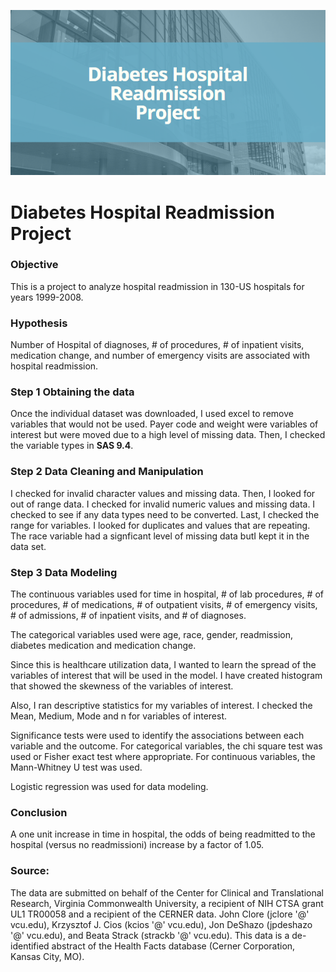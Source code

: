 ![diabetes](img/Diabetes.PNG)

# Diabetes Hospital Readmission Project

### Objective
This is a project to analyze hospital readmission in 130-US hospitals for years 1999-2008. 

### Hypothesis 
Number of Hospital of diagnoses, # of procedures, # of inpatient visits, medication change, and number of emergency visits are associated with hospital readmission. 

### Step 1 Obtaining the data

Once the individual dataset was downloaded, I used excel to remove variables that would not be used. 
Payer code and weight were variables of interest but were moved due to a high level of missing data. 
Then, I checked the variable types in **SAS 9.4**.
 
### Step 2 Data Cleaning and Manipulation 
 I checked for invalid character values and missing data. Then, I looked for out of range data. 
 I checked for invalid numeric values and missing data. I checked to see if any data types need to be converted. Last, I checked the range for variables. I looked for duplicates and values that are repeating. The race variable had a signficant level of missing data butI kept it in the data set. 

### Step 3 Data Modeling 

The continuous variables used for time in hospital, # of lab procedures, # of procedures, # of medications, # of outpatient visits, # of emergency visits, # of admissions, # of inpatient visits, and # of diagnoses. 

The categorical variables used were age, race, gender, readmission, diabetes medication and medication change.

Since this is healthcare utilization data, I wanted to learn the spread of the variables of interest that will be used in the model. 
I have created histogram that showed the skewness of the variables of interest. 

Also, I ran descriptive statistics for my variables of interest. I checked the Mean, Medium, Mode and n for variables of interest. 

Significance tests were used to identify the associations between each variable and the outcome. For categorical variables, the chi square test was used or Fisher exact test where appropriate. For continuous variables, the Mann-Whitney U test was used. 

Logistic regression was used for data modeling. 

### Conclusion

A one unit increase in time in hospital, the odds of being readmitted to the hospital (versus no readmissioni) increase by a factor of 1.05.

### Source:

The data are submitted on behalf of the Center for Clinical and Translational Research, Virginia Commonwealth University, a recipient of
NIH CTSA grant UL1 TR00058 and a recipient of the CERNER data. John Clore (jclore '@' vcu.edu), Krzysztof J. Cios (kcios '@' vcu.edu), 
Jon DeShazo (jpdeshazo '@' vcu.edu), and Beata Strack (strackb '@' vcu.edu). 
This data is a de-identified abstract of the Health Facts database (Cerner Corporation, Kansas City, MO).
